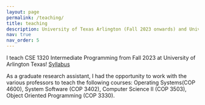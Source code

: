 ```yaml
---
layout: page
permalink: /teaching/
title: teaching
description: University of Texas Arlington (Fall 2023 onwards) and University of Central Florida(Fall 2017 - Fall 2019)
nav: true
nav_order: 5
---
```



I teach CSE 1320 Intermediate Programming from Fall 2023 at University of Arlington Texas! <a href="https://www.uta.edu/academics/faculty/profile?username=royd3#Teaching" target ="_blank">Syllabus</a>

As a graduate research assistant, I had the opportunity to work with the various professors to teach the following courses: Operating Systems(COP 4600), System Software (COP 3402), Computer Science II (COP 3503), Object Oriented Programming (COP 3330).
